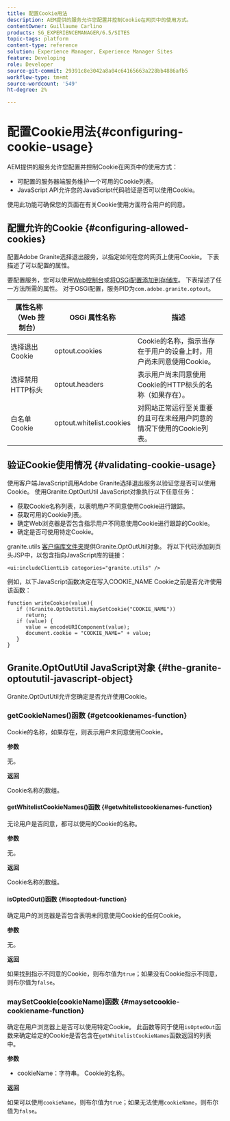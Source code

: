 ```yaml
---
title: 配置Cookie用法
description: AEM提供的服务允许您配置并控制Cookie在网页中的使用方式。
contentOwner: Guillaume Carlino
products: SG_EXPERIENCEMANAGER/6.5/SITES
topic-tags: platform
content-type: reference
solution: Experience Manager, Experience Manager Sites
feature: Developing
role: Developer
source-git-commit: 29391c8e3042a8a04c64165663a228bb4886afb5
workflow-type: tm+mt
source-wordcount: '549'
ht-degree: 2%

---
```


# 配置Cookie用法{#configuring-cookie-usage}

AEM提供的服务允许您配置并控制Cookie在网页中的使用方式：

* 可配置的服务器端服务维护一个可用的Cookie列表。
* JavaScript API允许您的JavaScript代码验证是否可以使用Cookie。

使用此功能可确保您的页面在有关Cookie使用方面符合用户的同意。

## 配置允许的Cookie {#configuring-allowed-cookies}

配置Adobe Granite选择退出服务，以指定如何在您的网页上使用Cookie。 下表描述了可以配置的属性。

要配置服务，您可以使用[Web控制台](/help/sites-deploying/configuring-osgi.md#osgi-configuration-with-the-web-console)或[将OSGi配置添加到存储库](/help/sites-deploying/configuring-osgi.md#adding-a-new-configuration-to-the-repository)。 下表描述了任一方法所需的属性。 对于OSGi配置，服务PID为`com.adobe.granite.optout`。

| 属性名称（Web 控制台） | OSGi 属性名称 | 描述 |
|---|---|---|
| 选择退出Cookie | optout.cookies | Cookie的名称，指示当存在于用户的设备上时，用户尚未同意使用Cookie。 |
| 选择禁用HTTP标头 | optout.headers | 表示用户尚未同意使用Cookie的HTTP标头的名称（如果存在）。 |
| 白名单Cookie | optout.whitelist.cookies | 对网站正常运行至关重要的且可在未经用户同意的情况下使用的Cookie列表。 |

## 验证Cookie使用情况 {#validating-cookie-usage}

使用客户端JavaScript调用Adobe Granite选择退出服务以验证您是否可以使用Cookie。 使用Granite.OptOutUtil JavaScript对象执行以下任意任务：

* 获取Cookie名称列表，以表明用户不同意使用Cookie进行跟踪。
* 获取可用的Cookie列表。
* 确定Web浏览器是否包含指示用户不同意使用Cookie进行跟踪的Cookie。
* 确定是否可使用特定Cookie。

granite.utils [客户端库文件夹](/help/sites-developing/clientlibs.md#referencing-client-side-libraries)提供Granite.OptOutUtil对象。 将以下代码添加到页头JSP中，以包含指向JavaScript库的链接：

`<ui:includeClientLib categories="granite.utils" />`

例如，以下JavaScript函数决定在写入COOKIE_NAME Cookie之前是否允许使用该函数：

```
function writeCookie(value){
   if (!Granite.OptOutUtil.maySetCookie("COOKIE_NAME"))
      return;
   if (value) {
      value = encodeURIComponent(value);
      document.cookie = "COOKIE_NAME=" + value;
   }
}
```

## Granite.OptOutUtil JavaScript对象 {#the-granite-optoututil-javascript-object}

Granite.OptOutUtil允许您确定是否允许使用Cookie。

### getCookieNames()函数 {#getcookienames-function}

Cookie的名称，如果存在，则表示用户未同意使用Cookie。

**参数**

无。

**返回**

Cookie名称的数组。

#### getWhitelistCookieNames()函数 {#getwhitelistcookienames-function}

无论用户是否同意，都可以使用的Cookie的名称。

**参数**

无。

**返回**

Cookie名称的数组。

#### isOptedOut()函数 {#isoptedout-function}

确定用户的浏览器是否包含表明未同意使用Cookie的任何Cookie。

**参数**

无。

**返回**

如果找到指示不同意的Cookie，则布尔值为`true`；如果没有Cookie指示不同意，则布尔值为`false`。

### maySetCookie(cookieName)函数 {#maysetcookie-cookiename-function}

确定在用户浏览器上是否可以使用特定Cookie。 此函数等同于使用`isOptedOut`函数来确定给定的Cookie是否包含在`getWhitelistCookieNames`函数返回的列表中。

**参数**

* cookieName：字符串。 Cookie的名称。

**返回**

如果可以使用`cookieName`，则布尔值为`true`；如果无法使用`cookieName`，则布尔值为`false`。
